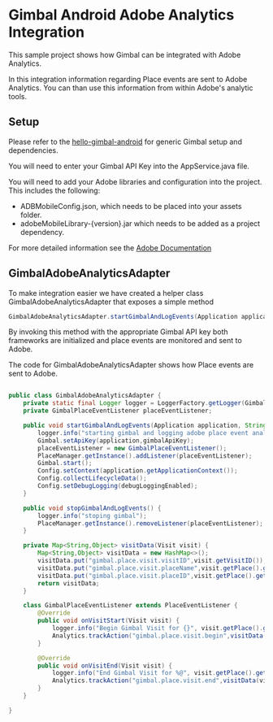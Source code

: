 # Gimbal Android Adobe Analytics Integration #

This sample project shows how Gimbal can be integrated with Adobe Analytics.

In this integration information regarding Place events are sent to Adobe Analytics. You can than use this information from within Adobe's analytic tools.

## Setup ##

Please refer to the [hello-gimbal-android](https://github.com/gimbalinc/hello-gimbal-android) for generic Gimbal setup and dependencies.

You will need to enter your Gimbal API Key into the AppService.java file.

You will need to add your Adobe libraries and configuration into the project. This includes the following:

* ADBMobileConfig.json, which needs to be placed into your assets folder.
* adobeMobileLibrary-{version}.jar which needs to be added as a project dependency.

For more detailed information see the [Adobe Documentation](https://marketing.adobe.com/resources/help/en_US/mobile/android/dev_qs.html)

## GimbalAdobeAnalyticsAdapter ##

To make integration easier we have created a helper class GimbalAdobeAnalyticsAdapter that exposes a simple method

```java
GimbalAdobeAnalyticsAdapter.startGimbalAndLogEvents(Application application, String gimbalApiKey, boolean debugLoggingEnabled)
```

By invoking this method with the appropriate Gimbal API key both frameworks are initialized and place events are monitored and sent to Adobe.

The code for GimbalAdobeAnalyticsAdapter shows how Place events are sent to Adobe.

```java

public class GimbalAdobeAnalyticsAdapter {
    private static final Logger logger = LoggerFactory.getLogger(GimbalAdobeAnalyticsAdapter.class);
    private GimbalPlaceEventListener placeEventListener;

    public void startGimbalAndLogEvents(Application application, String gimbalApiKey, boolean debugLoggingEnabled) {
        logger.info("starting gimbal and logging adobe place event analytics");
        Gimbal.setApiKey(application,gimbalApiKey);
        placeEventListener = new GimbalPlaceEventListener();
        PlaceManager.getInstance().addListener(placeEventListener);
        Gimbal.start();
        Config.setContext(application.getApplicationContext());
        Config.collectLifecycleData();
        Config.setDebugLogging(debugLoggingEnabled);
    }

    public void stopGimbalAndLogEvents() {
        logger.info("stoping gimbal");
        PlaceManager.getInstance().removeListener(placeEventListener);
    }

    private Map<String,Object> visitData(Visit visit) {
        Map<String,Object> visitData = new HashMap<>();
        visitData.put("gimbal.place.visit.visitID",visit.getVisitID());
        visitData.put("gimbal.place.visit.placeName",visit.getPlace().getName());
        visitData.put("gimbal.place.visit.placeID",visit.getPlace().getIdentifier());
        return visitData;
    }

    class GimbalPlaceEventListener extends PlaceEventListener {
        @Override
        public void onVisitStart(Visit visit) {
            logger.info("Begin Gimbal Visit for {}", visit.getPlace().getName());
            Analytics.trackAction("gimbal.place.visit.begin",visitData(visit));
        }

        @Override
        public void onVisitEnd(Visit visit) {
            logger.info("End Gimbal Visit for %@", visit.getPlace().getName());
            Analytics.trackAction("gimbal.place.visit.end",visitData(visit));
        }
    }

}
```